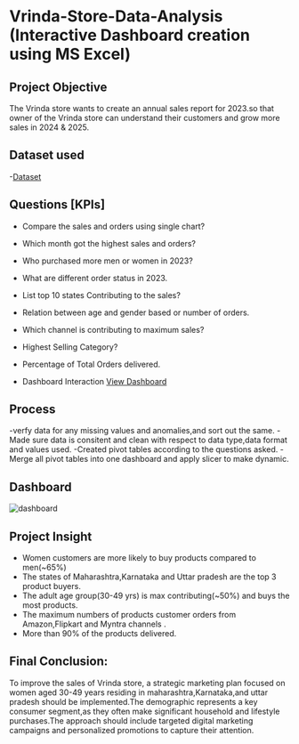 # Vrinda-Store-Data-Analysis (Interactive Dashboard creation using MS Excel)
## Project Objective
The Vrinda store wants to create an annual sales report for 2023.so that owner of the  Vrinda store can understand their customers and grow more sales in 2024 & 2025.
## Dataset used
-<a href="https://github.com/ESHITA668/Data-Analysis-Dashboard2/blob/main/Vrinda%20Store%20Data%20Analysis%20.xlsx">Dataset</a>
## Questions [KPIs] 
- Compare the sales and orders using single chart?
- Which month got the highest sales and orders?
- Who purchased more men or women in 2023?
- What are different order status in 2023.
- List top 10 states Contributing to the sales?
- Relation between age and gender based or number of orders.
- Which channel is contributing to maximum sales?
- Highest Selling Category?
- Percentage of Total Orders delivered.

- Dashboard Interaction <a href="https://github.com/ESHITA668/Data-Analysis-Dashboard2/blob/main/dashboard.jpg">View Dashboard</a>

## Process
-verfy data for any missing values and anomalies,and sort out the same.
-Made sure data is consitent and clean with respect to data type,data format and values used.
-Created pivot tables according to the questions asked.
-Merge all pivot tables into one dashboard and apply slicer to make dynamic.
## Dashboard
![dashboard](https://github.com/user-attachments/assets/17d7582b-76a5-45a8-a4c3-a16236e0633b)
## Project Insight
- Women customers are more likely to buy products compared to men(~65%)
- The states of Maharashtra,Karnataka and Uttar pradesh are the top 3 product buyers.
- The adult age group(30-49 yrs) is max contributing(~50%) and buys the most products.
- The maximum numbers of products customer orders from Amazon,Flipkart and Myntra channels .
- More than 90% of the products delivered.
## Final Conclusion:
To improve the sales of Vrinda store, a strategic marketing plan focused on women aged 30-49 years residing in maharashtra,Karnataka,and uttar pradesh should be implemented.The demographic represents a key consumer segment,as they often make significant household and lifestyle purchases.The approach should include targeted digital marketing campaigns and personalized promotions to capture their attention. 

